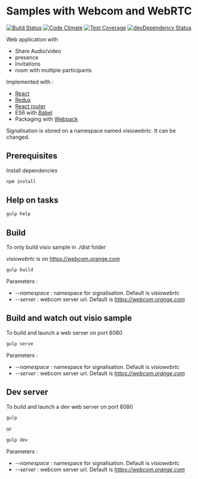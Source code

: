 # Samples with Webcom and WebRTC

[![Build Status](https://travis-ci.org/webcom-components/visio-sample.svg?branch=master)](https://travis-ci.org/webcom-components/visio-sample)
[![Code Climate](https://codeclimate.com/github/webcom-components/visio-sample/badges/gpa.svg)](https://codeclimate.com/github/webcom-components/visio-sample)
[![Test Coverage](https://codeclimate.com/github/webcom-components/visio-sample/badges/coverage.svg)](https://codeclimate.com/github/webcom-components/visio-sample/coverage)
[![devDependency Status](https://david-dm.org/webcom-components/visio-sample/dev-status.svg)](https://david-dm.org/webcom-components/visio-sample#info=devDependencies)

Web application with 
- Share Audio/video 
- presence
- invitations
- room with multiple participants

Implemented with :
- [React](https://facebook.github.io/react/)
- [Redux](http://redux.js.org/)
- [React router](https://github.com/rackt/react-router)
- ES6 with [Babel](https://babeljs.io/)
- Packaging with [Webpack](http://webpack.github.io/)

Signalisation is stored on a namespace named *visiowebrtc*. It can be changed.

## Prerequisites

Install dependencies

```bash
npm install
```

## Help on tasks

```bash
gulp help
```

## Build

To only build visio sample in ./dist folder

*visiowebrtc* is on https://webcom.orange.com

```bash
gulp build
```

Parameters :
- *--namespace* : namespace for signalisation. Default is *visiowebrtc*
- *--server* : webcom server url. Default is *https://webcom.orange.com*

## Build and watch out visio sample

To build and launch a web server on port 8080

```bash
gulp serve
```

Parameters :
- *--namespace* : namespace for signalisation. Default is *visiowebrtc*
- *--server* : webcom server url. Default is *https://webcom.orange.com*

## Dev server 

To build and launch a dev web server on port 8080

```bash
gulp
```

or

```bash
gulp dev
```


Parameters :
- *--namespace* : namespace for signalisation. Default is *visiowebrtc*
- *--server* : webcom server url. Default is *https://webcom.orange.com*
